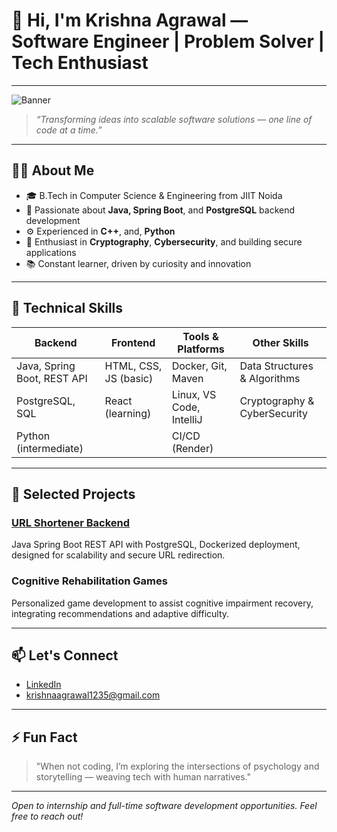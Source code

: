 # 👋 Hi, I'm Krishna Agrawal — Software Engineer | Problem Solver | Tech Enthusiast

---

![Banner](https://github.com/krishnaagrawal0402/krishnaagrawal0402/blob/main/banner.png)

> *“Transforming ideas into scalable software solutions — one line of code at a time.”*

---

## 👨‍🎓 About Me

- 🎓 B.Tech in Computer Science & Engineering from JIIT Noida  
- 💼 Passionate about **Java, Spring Boot**, and **PostgreSQL** backend development  
- ⚙️ Experienced in **C++**, and, **Python**  
- 🔐 Enthusiast in **Cryptography**, **Cybersecurity**, and building secure applications  
- 📚 Constant learner, driven by curiosity and innovation  

---

## 🚀 Technical Skills

| Backend                     | Frontend              | Tools & Platforms        | Other Skills                 |
|-----------------------------|-----------------------|--------------------------|------------------------------|
| Java, Spring Boot, REST API | HTML, CSS, JS (basic) | Docker, Git, Maven       | Data Structures & Algorithms |
| PostgreSQL, SQL             | React (learning)      | Linux, VS Code, IntelliJ | Cryptography & CyberSecurity |
| Python (intermediate)       |                       | CI/CD (Render)           |                              |

---

## 🌟 Selected Projects

### [URL Shortener Backend](https://github.com/krishnaagrawal0402/url-shortener-backend)  
Java Spring Boot REST API with PostgreSQL, Dockerized deployment, designed for scalability and secure URL redirection.

### Cognitive Rehabilitation Games  
Personalized game development to assist cognitive impairment recovery, integrating recommendations and adaptive difficulty.


---

## 📫 Let's Connect

- [LinkedIn](https://linkedin.com/in/krishna0402)  
- krishnaagrawal1235@gmail.com

---

## ⚡ Fun Fact

> "When not coding, I’m exploring the intersections of psychology and storytelling — weaving tech with human narratives."

---

*Open to internship and full-time software development opportunities. Feel free to reach out!*

